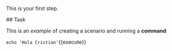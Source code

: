 This is your first step.

## Task

This is an _example_ of creating a scenario and running a **command**

`echo 'Hola Cristian'`{{execute}}
